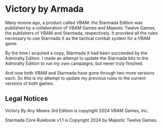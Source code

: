 # Victory by Armada

Many moons ago, a product called VBAM: the Starmada Edition was published by a collaboration of VBAM Games and Majestic Twelve Games, the publishers of VBAM and Starmada, respectively. It provided all the rules necessary to use Starmada X as the tactical combat system for a VBAM game.

By the time I acquired a copy, Starmada X had been succeeded by the Admiralty Edition. I made an attempt to update the Starmada bits to the Admiralty Edition to run my own campaigns, but never truly finished.

And now both VBAM and Starmada have gone through two more versions each. So this is my attempt to update my previous rules to the current versions of both games.

## Legal Notices

Victory By Any Means 3rd Edition is copyright 2024 VBAM Games, Inc.

Starmada Core Rulebook v1.1 is Copyright 2024 by Majestic Twelve Games.
